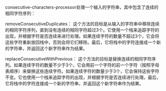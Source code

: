 consecutive-characters-processor处理一个输入的字符串，其中包含了连续的相同字符序列：

removeConsecutiveDuplicates： 这个方法的目标是从输入的字符串中移除连续的相同字符序列，直到没有连续的相同字符超过3个。它使用一个栈来追踪字符的出现，并根据字符是否连续来进行处理。如果连续字符的数量不超过3个，它会将这些字符重新放回栈中，否则会将它们移除。最后，它将栈中的字符连接成一个新的字符串，并返回这个新字符串作为结果。

replaceConsecutiveWithPrevious： 这个方法的目标是替换连续的相同字符序列。如果连续字符的数量不少于3个，它会用前一个字符的前一个字符（按照字母表顺序）来替换这些连续字符。如果连续字符的数量少于3个，它会保持这些字符不变。它也使用一个栈来追踪字符的出现，并根据字符是否连续进行处理。最后，它将栈中的字符连接成一个新的字符串，并返回这个新字符串作为结果。